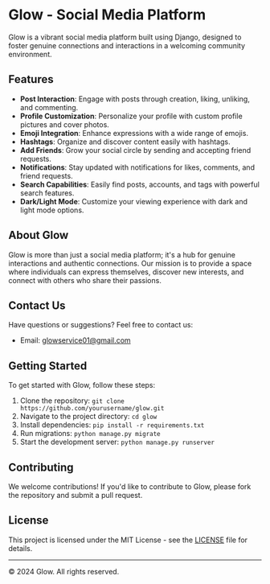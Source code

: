 # Glow - Social Media Platform

Glow is a vibrant social media platform built using Django, designed to foster genuine connections and interactions in a welcoming community environment.

## Features

- **Post Interaction**: Engage with posts through creation, liking, unliking, and commenting.
- **Profile Customization**: Personalize your profile with custom profile pictures and cover photos.
- **Emoji Integration**: Enhance expressions with a wide range of emojis.
- **Hashtags**: Organize and discover content easily with hashtags.
- **Add Friends**: Grow your social circle by sending and accepting friend requests.
- **Notifications**: Stay updated with notifications for likes, comments, and friend requests.
- **Search Capabilities**: Easily find posts, accounts, and tags with powerful search features.
- **Dark/Light Mode**: Customize your viewing experience with dark and light mode options.

## About Glow

Glow is more than just a social media platform; it's a hub for genuine interactions and authentic connections. Our mission is to provide a space where individuals can express themselves, discover new interests, and connect with others who share their passions.

## Contact Us

Have questions or suggestions? Feel free to contact us:
- Email: [glowservice01@gmail.com](mailto:glowservice01@gmail.com)

## Getting Started

To get started with Glow, follow these steps:
1. Clone the repository: `git clone https://github.com/yourusername/glow.git`
2. Navigate to the project directory: `cd glow`
3. Install dependencies: `pip install -r requirements.txt`
4. Run migrations: `python manage.py migrate`
5. Start the development server: `python manage.py runserver`

## Contributing

We welcome contributions! If you'd like to contribute to Glow, please fork the repository and submit a pull request.

## License

This project is licensed under the MIT License - see the [LICENSE](LICENSE) file for details.

---

© 2024 Glow. All rights reserved.
